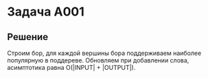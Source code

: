 # Задача A001

## Решение

Строим бор, для каждой вершины бора поддерживаем наиболее популярную в поддереве. Обновляем при добавлении слова, асимптотика равна O(|INPUT| + |OUTPUT|).